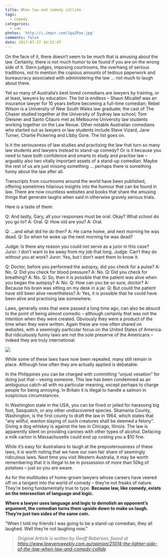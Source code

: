```yaml
---
title: When law and comedy collide
tags:
  - Comedy
categories:
  - Law
photos: 'http://i.imgur.com/1ga2Poe.jpg'
comments: false
date: 2017-07-27 16:33:47
---
```


On the face of it, there doesn’t seem to be much that is amusing about the law. Certainly, there is not much humor to be found if you are on the wrong side of it. Stern judges, imposing courtrooms, the overhang of serious traditions, not to mention the copious amounts of tedious paperwork and bureaucracy associated with administering the law … not much to laugh about there.

<!-- more -->

Yet so many of Australia’s best loved comedians are lawyers by training, or at least, lawyers by education.
The list is endless – Shaun Micallef was an insurance lawyer for 10 years before becoming a full-time comedian; Rebel Wilson is a University of New South Wales law graduate; the cast of The Chaser studied together at the University of Sydney law school; Tom Gleisner and Santo Cilauro met as Melbourne University law students working together on the Law Revue. Other notable Australian comedians who started out as lawyers or law students include Steve Vizard, Jane Turner, Charlie Pickering and Libby Gore. The list goes on.

Is it the seriousness of law studies and practising the law that turn so many law students and lawyers instead to stand-up comedy? Or is it because you need to have both confidence and smarts to study and practise law – arguably also two vitally important assets of a stand-up comedian. Maybe the rest of us are just missing something … perhaps there is something funny about the law after all.

Transcripts from courtrooms around the world have been published, offering sometimes hilarious insights into the humour that can be found in law. There are now countless websites and books that share the amusing things that generate laughs when said in otherwise gravely serious trials.

Here is a taste of them:

Q: And lastly, Gary, all your responses must be oral. Okay? What school do you go to?
A: Oral.
Q: How old are you?
A: Oral.

Q: ...and what did he do then?
A: He came home, and next morning he was dead.
Q: So when he woke up the next morning he was dead?

Judge: Is there any reason you could not serve as a juror in this case?
Juror: I don’t want to be away from my job that long.
Judge: Can’t they do without you at work?
Juror: Yes, but I don’t want them to know it.

Q: Doctor, before you performed the autopsy, did you check for a pulse? 
A: No. 
Q: Did you check for blood pressure? 
A: No. 
Q: Did you check for breathing? 
A: No. 
Q: So, then it is possible that the patient was alive when you began the autopsy? 
A: No. 
Q: How can you be so sure, doctor? 
A: Because his brain was sitting on my desk in a jar. 
Q: But could the patient have still been alive nevertheless? 
A: Yes, it is possible that he could have been alive and practising law somewhere.

Laws, generally ones that were passed a long time ago, can also be absurd to the point of being almost comedic – although certainly that was not the intention when they were created. Obviously they were a product of the time when they were written. Again these are now often shared on websites, with a seemingly particular focus on the United States of America. But ridiculously funny laws are not the sole preserve of the Americans – indeed they are truly international.

![](http://i.imgur.com/ueDShkz.jpg)


While some of these laws have now been repealed, many still remain in place. Although how often they are actually applied is debatable.

In the Philippines you can be charged with committing “unjust vexation” for doing just that – vexing someone. This law has been condemned as an ambiguous catch-all with no particular meaning, except perhaps to charge people for being annoying.  In Britain it is illegal to handle a salmon in suspicious circumstances.

In Washington state in the USA, you can be fined or jailed for harassing big foot, Sasquatch, or any other undiscovered species. Skamania County, Washington, is the first county to draft the law in 1964, which states that “any willful, wanton slaying of such creatures shall be deemed a felony”.  Giving a dog whiskey is against the law in Chicago, Illinois. The law is apparently silent on providing canines with other types of alcohol.  Defacing a milk carton in Massachusetts could end up costing you a $10 fine.

While it’s easy for Australians to laugh at the preposterousness of these laws, it is worth noting that we have our own fair share of seemingly ridiculous laws. Next time you visit Western Australia, it may be worth remembering that it is illegal to be in possession of more than 50kg of potatoes – just so you are aware.

As for the multitudes of home-grown lawyers whose careers have veered off on a tangent into the world of comedy – they’re not freaks of nature. They’re being fundamentally true to type. **Because law, like comedy, exists on the intersection of language and logic.**

**Where a lawyer uses language and logic to demolish an opponent’s argument, the comedian turns them upside down to make us laugh. They’re just two sides of the same coin.**

“When I told my friends I was going to be a stand-up comedian, they all laughed. Well they’re not laughing now.”

> *Original Article is written by Geoff Roberson, found at https://www.lawyersweekly.com.au/opinion/21074-the-lighter-side-of-the-law-when-law-and-comedy-collide*